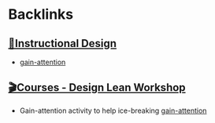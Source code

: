
# Backlinks
## [🌱Instructional Design](<🌱Instructional Design.md>)
- [gain-attention](<gain-attention.md>)

## [🎬Courses - Design Lean Workshop](<🎬Courses - Design Lean Workshop.md>)
- Gain-attention activity to help ice-breaking [gain-attention](<gain-attention.md>)

